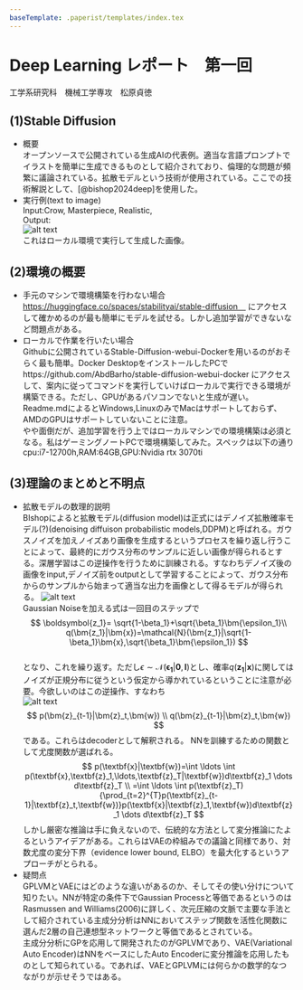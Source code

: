 ```yaml
---
baseTemplate: .paperist/templates/index.tex
---
```


# Deep Learning レポート　第一回
工学系研究科　機械工学専攻　松原貞徳

## (1)Stable Diffusion 
* 概要  
    オープンソースで公開されている生成AIの代表例。適当な言語プロンプトでイラストを簡単に生成できるものとして紹介されており、倫理的な問題が頻繁に議論されている。拡散モデルという技術が使用されている。ここでの技術解説として、[@bishop2024deep]を使用した。
* 実行例(text to image)  
    Input:Crow, Masterpiece, Realistic,  
    Output:  
    ![alt text](../assets/image-1.png)  
    これはローカル環境で実行して生成した画像。
## (2)環境の概要
* 手元のマシンで環境構築を行わない場合  
    https://huggingface.co/spaces/stabilityai/stable-diffusion　
    にアクセスして確かめるのが最も簡単にモデルを試せる。しかし追加学習ができないなど問題点がある。
* ローカルで作業を行いたい場合  
    Githubに公開されているStable-Diffusion-webui-Dockerを用いるのがおそらく最も簡単。Docker DesktopをインストールしたPCでhttps://github.com/AbdBarho/stable-diffusion-webui-docker にアクセスして、案内に従ってコマンドを実行していけばローカルで実行できる環境が構築できる。ただし、GPUがあるパソコンでないと生成が遅い。Readme.mdによるとWindows,LinuxのみでMacはサポートしておらず、AMDのGPUはサポートしていないことに注意。  
    やや面倒だが、追加学習を行う上ではローカルマシンでの環境構築は必須となる。私はゲーミングノートPCで環境構築してみた。スペックは以下の通り  
    cpu:i7-12700h,RAM:64GB,GPU:Nvidia rtx 3070ti

## (3)理論のまとめと不明点
* 拡散モデルの数理的説明  
    BIshopによると拡散モデル(diffusion model)は正式にはデノイズ拡散確率モデル(?)(denoising diffuison probabilistic models,DDPM)と呼ばれる。ガウスノイズを加えノイズあり画像を生成するというプロセスを繰り返し行うことによって、最終的にガウス分布のサンプルに近しい画像が得られるとする。深層学習はこの逆操作を行うために訓練される。すなわちデノイズ後の画像をinput,デノイズ前をoutputとして学習することによって、ガウス分布からのサンプルから始まって適当な出力を画像として得るモデルが得られる。
    ![alt text](../assets/image.png)  
    Gaussian Noiseを加える式は一回目のステップで
    $$
    \boldsymbol{z_1}=  \sqrt{1-\beta_1}+\sqrt{\beta_1}\bm{\epsilon_1}\\
    q(\bm{z_1}|\bm{x})=\mathcal{N}(\bm{z_1}|\sqrt{1-\beta_1}\bm{x},\sqrt{\beta_1}\bm{\epsilon_1})
    $$  
    となり、これを繰り返す。ただし$\epsilon \sim \mathcal{N}(\bm{\epsilon_1}|\bm{0},\bm{I})$とし、確率$q(\bm{z_1}|\bm{x})$に関してはノイズが正規分布に従うという仮定から導かれているということに注意が必要。今欲しいのはこの逆操作、すなわち  
    ![alt text](../assets/image-2.png)
    $$
    p(\bm{z}_{t-1}|\bm{z}_t,\bm{w}) \\
    q(\bm{z}_{t-1}|\bm{z}_t,\bm{w})
    $$
    である。これらはdecoderとして解釈される。
    NNを訓練するための関数として尤度関数が選ばれる。
    $$
    p(\textbf{x}|\textbf{w})=\int \ldots \int p(\textbf{x},\textbf{z}_1,\ldots,\textbf{z}_T|\textbf{w})d\textbf{z}_1 \dots d\textbf{z}_T \\
    =\int \ldots \int p(\textbf{z}_T){\prod_{t=2}^{T}p(\textbf{z}_{t-1}|\textbf{z}_t,\textbf{w})}p(\textbf{x}|\textbf{z}_1,\textbf{w})d\textbf{z}_1 \dots d\textbf{z}_T
    $$
    しかし厳密な推論は手に負えないので、伝統的な方法として変分推論にたよるというアイデアがある。これらはVAEの枠組みでの議論と同様であり、対数尤度の変分下界（evidence lower bound, ELBO）を最大化するというアプローチがとられる。
* 疑問点  
   GPLVMとVAEにはどのような違いがあるのか、そしてその使い分けについて知りたい。NNが特定の条件下でGaussian Processと等価であるというのはRasmussen and Williams(2006)に詳しく、次元圧縮の文脈で主要な手法として紹介されている主成分分析はNNにおいてステップ関数を活性化関数に選んだ2層の自己連想型ネットワークと等価であるとされている。  
   主成分分析にGPを応用して開発されたのがGPLVMであり、VAE(Variational Auto Encoder)はNNをベースにしたAuto Encoderに変分推論を応用したものとして知られている。であれば、VAEとGPLVMには何らかの数学的なつながりが示せそうではある。


